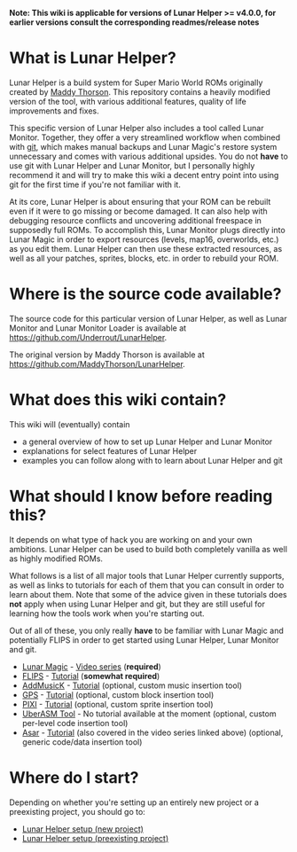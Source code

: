 **Note: This wiki is applicable for versions of Lunar Helper >= v4.0.0, for earlier versions consult the corresponding readmes/release notes**

# What is Lunar Helper?

Lunar Helper is a build system for Super Mario World ROMs originally created by [Maddy Thorson](https://github.com/MaddyThorson). This repository contains a heavily modified version of the tool, with various additional features, quality of life improvements and fixes.

This specific version of Lunar Helper also includes a tool called Lunar Monitor. Together, they offer a very streamlined workflow when combined with [git](https://git-scm.com/), which makes manual backups and Lunar Magic's restore system unnecessary and comes with various additional upsides. You do not **have** to use git with Lunar Helper and Lunar Monitor, but I personally highly recommend it and will try to make this wiki a decent entry point into using git for the first time if you're not familiar with it.

At its core, Lunar Helper is about ensuring that your ROM can be rebuilt even if it were to go missing or become damaged. It can also help with debugging resource conflicts and uncovering additional freespace in supposedly full ROMs. To accomplish this, Lunar Monitor plugs directly into Lunar Magic in order to export resources (levels, map16, overworlds, etc.) as you edit them. Lunar Helper can then use these extracted resources, as well as all your patches, sprites, blocks, etc. in order to rebuild your ROM.

# Where is the source code available?

The source code for this particular version of Lunar Helper, as well as Lunar Monitor and Lunar Monitor Loader is available at https://github.com/Underrout/LunarHelper.

The original version by Maddy Thorson is available at https://github.com/MaddyThorson/LunarHelper.

# What does this wiki contain?

This wiki will (eventually) contain
- a general overview of how to set up Lunar Helper and Lunar Monitor
- explanations for select features of Lunar Helper
- examples you can follow along with to learn about Lunar Helper and git

# What should I know before reading this?

It depends on what type of hack you are working on and your own ambitions. Lunar Helper can be used to build both completely vanilla as well as highly modified ROMs. 

What follows is a list of all major tools that Lunar Helper currently supports, as well as links to tutorials for each of them that you can consult in order to learn about them. Note that some of the advice given in these tutorials does **not** apply when using Lunar Helper and git, but they are still useful for learning how the tools work when you're starting out. 

Out of all of these, you only really **have** to be familiar with Lunar Magic and potentially FLIPS in order to get started using Lunar Helper, Lunar Monitor and git.

- [Lunar Magic](https://smwc.me/s/32211) - [Video series](https://www.youtube.com/watch?v=kbU33fXahH0&list=PLc_6IrpTVYqHvGZoUWreWkXFcdh26Xufd) (**required**)
- [FLIPS](https://smwc.me/s/11474) - [Tutorial](https://smwc.me/1399053) (**somewhat required**)
- [AddMusicK](https://smwc.me/s/24994) - [Tutorial](https://smwc.me/1398329) (optional, custom music insertion tool)
- [GPS](https://smwc.me/s/31515) - [Tutorial](https://smwc.me/1404234) (optional, custom block insertion tool)
- [PIXI](https://smwc.me/s/26026) - [Tutorial](https://smwc.me/1444600) (optional, custom sprite insertion tool)
- [UberASM Tool](https://smwc.me/s/28974) - No tutorial available at the moment (optional, custom per-level code insertion tool)
- [Asar](https://smwc.me/s/25953) - [Tutorial](https://smwc.me/1408014) (also covered in the video series linked above) (optional, generic code/data insertion tool)

# Where do I start?

Depending on whether you're setting up an entirely new project or a preexisting project, you should go to:

- [Lunar Helper setup (new project)](https://github.com/Underrout/LunarHelper/wiki/Setting-up-Lunar-Helper-(new-project))
- [Lunar Helper setup (preexisting project)](https://github.com/Underrout/LunarHelper/wiki/Setting-up-Lunar-Helper-(preexisting-project))
